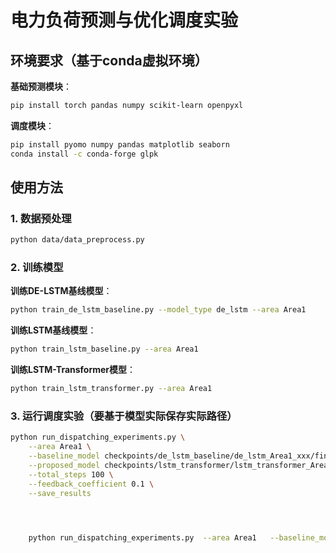 # 电力负荷预测与优化调度实验

## 环境要求（基于conda虚拟环境）

**基础预测模块**：
```bash
pip install torch pandas numpy scikit-learn openpyxl
```

**调度模块**：
```bash
pip install pyomo numpy pandas matplotlib seaborn
conda install -c conda-forge glpk
```

## 使用方法

### 1. 数据预处理
```bash
python data/data_preprocess.py
```

### 2. 训练模型

**训练DE-LSTM基线模型**：
```bash
python train_de_lstm_baseline.py --model_type de_lstm --area Area1
```

**训练LSTM基线模型**：
```bash
python train_lstm_baseline.py --area Area1
```

**训练LSTM-Transformer模型**：
```bash
python train_lstm_transformer.py --area Area1
```

### 3. 运行调度实验（要基于模型实际保存实际路径）

```bash
python run_dispatching_experiments.py \
    --area Area1 \
    --baseline_model checkpoints/de_lstm_baseline/de_lstm_Area1_xxx/final_model.pth \
    --proposed_model checkpoints/lstm_transformer/lstm_transformer_Area1_xxx/final_model.pth \
    --total_steps 100 \
    --feedback_coefficient 0.1 \
    --save_results




    python run_dispatching_experiments.py  --area Area1   --baseline_model checkpoints/de_lstm_baseline/de_lstm_Area1_20250705_110332/final_model.pth   --proposed_model checkpoints/lstm_transformer/lstm_transformer_Area1_20250705_100953/final_model.pth  --total_steps 100 --feedback_coefficient 0.1  --save_results 
```





